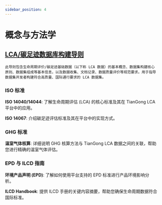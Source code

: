 ```yaml
---
sidebar_position: 4
---
```


# 概念与方法学

## [LCA/碳足迹数据库构建导则](https://www.carbonfootprint.network/docs/category/lca-database-guideline)

    此导则包含生命周期评价/碳足迹基础数据（以下称 LCA 数据）的基本概念、数据集构建核心原则、数据集组成等基本信息，以及数据收集、文档记录、数据质量评价等规范要求。用于指导数据集开发者构建符合高质量、国际通行要求的 LCA 数据集。

### ISO 标准

**ISO 14040/14044**: 了解生命周期评估 (LCA) 的核心标准及其在 TianGong LCA 平台中的应用。

**ISO 14067**: 介绍碳足迹评估标准及其在平台中的实现方式。

### GHG 标准

**温室气体核算**: 详细说明 GHG 核算方法与 TianGong LCA 数据之间的关联，帮助您进行精确的温室气体评估。

### EPD 与 ILCD 指南

**环境产品声明 (EPD)**: 了解如何使用平台支持的 EPD 标准进行产品环境影响分析。

**ILCD Handbook**: 提供 ILCD 手册的关键内容摘要，帮助您确保生命周期数据符合国际标准。


